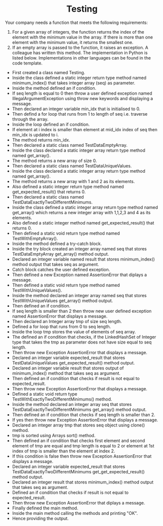 <h1 align="center">Testing</h1>

Your company needs a function that meets the following requirements:

1. For a given array of  integers, the function returns the index of the element with the minimum value in the array. If there is more than one element with the minimum value, it returns the smallest one.
2. If an empty array is passed to the function, it raises an exception. A colleague has written this method. The implementation in Python is listed below. Implementations in other languages can be found in the code template.

- First created a class named Testing.
- Inside the class defined a static integer return type method named minimum_index() that takes integer array (seq) as parameter.
- Inside the method defined an if condition.
- If seq length is equal to 0 then throw a user defined exception named IllegalArgumentException using throw new keywords and displaying a message.
- Then declared an integer variable min_idx that is initialised to 0.
- Then defind a for loop that runs from 1 to length of seq i.e. traverse through the array.
- Inside the loop defined an if condition.
- If element at i index is smaller than element at mid_idx index of seq then min_idx is updated to i.
- The method returns min_idx.
- Then declared a static class named TestDataEmptyArray.
- Inside the class declared a static integer array return type method named get_array().
- The method returns a new array of size 0.
- Then declared a static class named TestDataUniqueValues.
- Inside the class declared a static integer array return type method named get_array().
- The method returns a new array with 1 and 2 as its elements.
- Also defined a static integer return type method named get_expected_result() that returns 0.
- Then declared a static class named TestDataExactlyTwoDifferentMinimums.
- Inside the class defined a static integer array return type method named get_array() which returns a new integer array with 1,1,2,3 and 4 as its elements.
- Also defined a static integer method named get_expected_result() that returns 0.
- Then defined a static void return type method named TestWithEmptyArray().
- Inside the method defined a try-catch block.
- Inside the try block created an integer array named seq that stores TestDataEmptyArray get_array() method output.
- Declared an integer variable named result that stores minimum_index() method output that takes seq as argument.
- Catch block catches the user defined exception.
- Then defined a new Exception named AssertionError that diplays a message.
- Then defined a static void return type method named TestWithUniqueValues().
- Inside the method declared an integer array named seq that stores TestWithUniqueValues get_array() method output.
- Then defined an if condition.
- If seq length is smaller than 2 then throw new user defined exception named AssertionError that displays a message.
- Then declared an Integer array tmp of size seq length.
- Defined a for loop that runs from 0 to seq length.
- Inside the loop tmp stores the value of elements of seq array.
- The defined an if condition that checks, if the LinkedHashSet of Integer type that takes the tmp as parameter does not have size equal to seq length.
- Then throw new Exception AssertionError that displays a message.
- Declared an integer variable expected_result that stores TestDataUniqueValues get_expected_result() method output.
- Declared an integer variable result that stores output of minimum_index() method that takes seq as argument.
- Then defined an if condition that checks if result is not equal to expected_result.
- Then throw new Exception AssertionError that displays a message.
- Defined a static void return type TestWithExactlyTwoDifferentMinimums() method.
- Inside the method declared an integer array seq that stores TestDataExactlyTwoDifferentMinimums get_array() method output.
- Then defined an if condition that checks if seq length is smaller than 2.
- If yes then throw new Exception AssertionError that displays a message.
- Declared an integer array tmp that stores seq object using clone() method.
- tmp is sorted using Arrays sort() method.
- Then defined an if condition that checks first element and second element of tmp are equal and tmp length is equal to 2 or element at 1st index of tmp is smaller than the element at index 2.
- If this condition is false then throw new Exception AssertionError that displays a message.
- Declared an integer variable expected_result that stores TestDataExactlyTwoDifferentMinimums get_get_expected_result() method output.
- Declared an integer result that stores minimum_index() method output that takes seq as argument.
- Defined an if condition that checks if result is not equal to expected_result.
- Then throw new Exception AssertionError that diplays a message.
- Finally defined the main method.
- Inside the main method calling the methods and printing "OK".
- Hence providing the output.